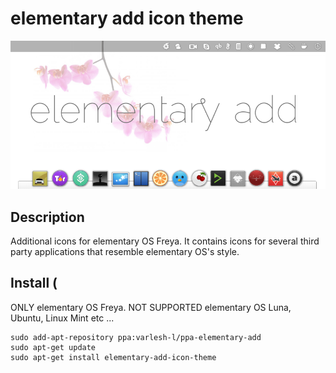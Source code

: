 # elementary add icon theme

![Screenshot icons](preview.png)
## Description
Additional icons for elementary OS Freya. It contains icons for several third party applications that resemble elementary OS's style.

## Install (
ONLY elementary OS Freya. NOT SUPPORTED elementary OS Luna, Ubuntu, Linux Mint etc ...
```
sudo add-apt-repository ppa:varlesh-l/ppa-elementary-add
sudo apt-get update
sudo apt-get install elementary-add-icon-theme
```
